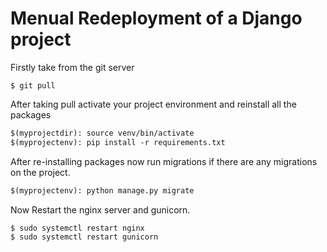 # Menual Redeployment of a Django project

Firstly take from the git server

```dif
$ git pull
```

After taking pull activate your project environment and reinstall all the packages

```diff
$(myprojectdir): source venv/bin/activate
$(myprojectenv): pip install -r requirements.txt
```

After re-installing packages now run migrations if there are any migrations on the project.

```diff
$(myprojectenv): python manage.py migrate
```

Now Restart the nginx server and gunicorn.

```dif 
$ sudo systemctl restart nginx
$ sudo systemctl restart gunicorn
```